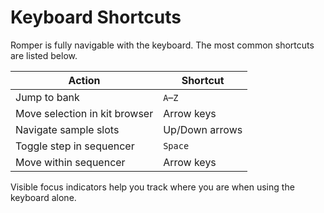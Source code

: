 # Keyboard Shortcuts

Romper is fully navigable with the keyboard. The most common shortcuts are listed below.

| Action | Shortcut |
|-------|----------|
| Jump to bank | `A`–`Z` |
| Move selection in kit browser | Arrow keys |
| Navigate sample slots | Up/Down arrows |
| Toggle step in sequencer | `Space` |
| Move within sequencer | Arrow keys |

Visible focus indicators help you track where you are when using the keyboard alone.
